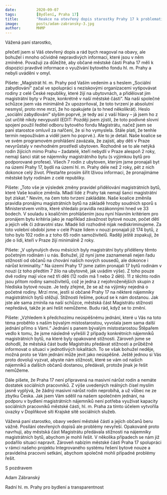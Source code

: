 ```yaml
---
date:         2020-09-07
tags:         [Bydlení, Praha 17]
title:        "Reakce na otevřený dopis starostky Prahy 17 k problematice využívání magistrátního bytového fondu"
image: 	      posts/adam-zabransky-3.jpg
author:       MHMP
---
```


Vážená paní starostko, 

přečetl jsem si Váš otevřený dopis a rád bych reagoval na obavy, ale bohužel i mnoho očividně nepravdivých informací, které jsou v něm zmíněné. Považuji za důležité, aby občané městské části Praha 17 měli k dispozici pravdivé informace o využívání bytového fondu hl. m. Prahy a nebyli uváděni v omyl.

Píšete: „Magistrát hl. m. Prahy pod Vaším vedením a s heslem „Sociální zabydlování“ začal ve spolupráci s neziskovými organizacemi vytipovávat rodiny z celé České republiky, které žijí na ubytovnách, a přidělovat jim magistrátní byty v Praze, konkrétně v naší městské části“. Na naší společné schůzce jsem vás minimálně 2x upozorňoval, že toto tvrzení je absolutní nesmysl, proto mne mrzí, že ho opakujete (a to hned několikrát). Heslo „sociální zabydlování“ slyším poprvé, je tedy asi z vaší hlavy – já jsem ho z úst určitě nikdy nevypustil (EDIT: Později jsem zjistil, že toto podivné slovní spojení použil ředitel odboru bytového fondu Magistrátu, načež jsem se paní starostce omluvil za nařčení, že si ho vymyslela. Stále platí, že tenhle termín nepoužívám a viděl jsem ho poprvé.). Ale to je detail. Naše koalice se ve svém programovém prohlášení zavázala, že zajistí, aby děti v Praze nevyrůstaly v nevhodném prostředí ubytoven. Rozhodně se to ale netýká rodin žijících mimo Prahu – žadatelé, kteří nebydlí v Praze alespoň 2 roky, nemají šanci stát se nájemníky magistrátního bytu (s výjimkou bytů pro podporované profese). Všech 7 rodin z ubytoven, kterým jsme pronajali byt na území Prahy 17, bydlí na území hl. m. Prahy déle než 2 roky, pět z nich dokonce celý život. Přestaňte prosím šířit lživou informaci, že pronajímáme městské byty rodinám z celé republiky.

Píšete: „Toto vše je výsledek změny pravidel přidělování magistrátních bytů, které Vaše koalice změnila. Mladí lidé z Prahy tak nemají šanci magistrátní byt získat.“ Nevím, na čem toto tvrzení zakládáte. Naše koalice změnila pravidla pronájmu magistrátních bytů na základě hrozby soudních sporů s Ministerstvem vnitra, které shledalo pravidla nezákonnými hned ve 33 bodech. V souladu s koaličním prohlášením jsou nyní hlavním kritériem pro pronájem bytu kritéria jako je například závažnost bytové nouze, počet dětí a jejich věk či zdravotní stav. Mladé lidi rozhodně nijak nediskriminujeme. Za toto volební období jsme v celé Praze lidem v nouzi pronajali již 174 bytů, z toho bylo 102 rodin a z toho 65 rodin samoživitelů. Raději ještě zopakuji, že jde o lidi, kteří v Praze žijí minimálně 2 roky.

Píšete: „V uplynulých dvou měsících byly magistrátní byty přiděleny těmto početným rodinám i u nás. Bohužel, již nyní jsme zaznamenali nejen řadu stížností od občanů na chování našich nových sousedů, ale dokonce i nárůst kriminality.“ Na území Prahy 17 jsme zatím pronajali 17 bytů rodinám v nouzi (z toho předtím 7 žilo na ubytovně, jak uvádím výše). Z toho pouze dvě rodiny mají více než tři děti (12 rodin má 1 nebo 2 děti). 11 z těchto rodin jsou přitom rodiny samoživitelů, což je jedna z nejohroženějších skupin z hlediska bytové nouze. Je tedy zřejmé, že se až na výjimky nejedná o početné rodiny. Mrzí mne, jestli si občané Prahy 17 na některé nájemníky magistrátních bytů stěžují. Stížnosti řešíme, pokud se k nám dostanou. Jak jste ale sama zmínila na naší schůzce, městská část Magistrátu stížnosti nepředává, takže je ani řešit nemůžeme. Budu rád, když se to změní.

Píšete: „Vzhledem k předchozímu neúspěšnému jednání, které u Vás na toto téma proběhlo s naším bývalým místostarostou, vyvolala jsem sama další jednání přímo s Vámi.“ Jednání s panem bývalým místostarostou Štěpařem vedlo k tomu, že jsme následně vyřešili 2 případy konkrétních nájemníků magistrátních bytů, na které byly opakované stížnosti. Zároveň jsme se dohodli, že městská část bude Magistrátu předávat stížnosti a průběžně informovat o situaci v jednotlivých lokalitách. To se však bohužel neděje, možná proto se Vám jednání může jevit jako neúspěšné. Ještě jednou si Vás proto dovoluji vyzvat, abyste nám stížnosti, které se vám od našich nájemníků a dalších občanů dostanou, předávali, protože jinak je řešit nemůžeme.

Dále píšete, že Praha 17 není připravená na masivní nárůst rodin a nemáte dostatek sociálních pracovníků. Z výše uvedených reálných čísel myslím jasně vyplývá, že žádný masivní nárůst rodin neprobíhá, a už vůbec ne ze zbytku Česka. Jak jsem Vám sdělil na našem společném jednání, na podporu v bydlení magistrátních nájemníků není potřeba využívat kapacity sociálních pracovníků městské části, hl. m. Praha za tímto účelem vytvořila úvazky v Doplňkové síti Krajské sítě sociálních služeb.

Vážená paní starostko, obavy vedení městské části a jejích občanů beru vážně. Posílání otevřených dopisů ale problémy nevyřeší. Opakovaně proto navrhuji, aby městská část Magistrátu předávala stížnosti na nájemníky magistrátních bytů, abychom je mohli řešit. V několika případech se nám již podařilo situaci napravit. Zároveň nabízím městské části Praha 17 spolupráci v rámci našeho projektu Integrovaného systému řešení bytové nouze a pravidelná pracovní setkání, abychom společně mohli případné problémy řešit. 

 

S pozdravem

Adam Zábranský

Radní hl. m. Prahy pro bydlení a transparentnost
